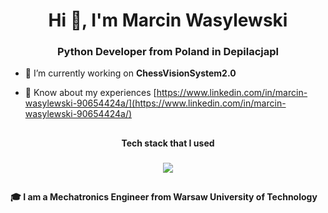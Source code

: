 

<h1 align="center">Hi 👋, I'm Marcin Wasylewski</h1>
<h3 align="center">Python Developer from Poland in Depilacjapl </h3>

- 🔭 I’m currently working on **ChessVisionSystem2.0**

- 📄 Know about my experiences [https://www.linkedin.com/in/marcin-wasylewski-90654424a/](https://www.linkedin.com/in/marcin-wasylewski-90654424a/)

##

<p align="center"><b>Tech stack that I used</b></p>

###

<p align="center">
  <a href="https://skillicons.dev">
    <img src="https://skillicons.dev/icons?i=py,linux,raspberrypi,bash,aws,git,c,cpp,opencv,postman,arduino,docker,flutter,vim" />
  </a>
</p>

##
###
**🎓 I am a Mechatronics Engineer from Warsaw University of Technology**<br>
